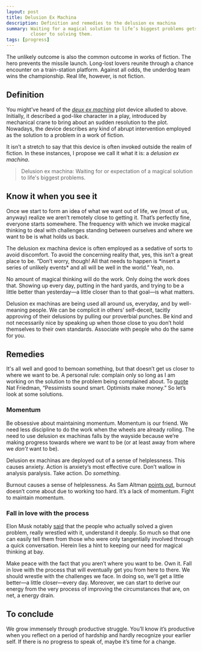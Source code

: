 ```yaml
---
layout: post
title: Delusion Ex Machina
description: Definition and remedies to the delusion ex machina 
summary: Waiting for a magical solution to life’s biggest problems gets us no 
         closer to solving them.
tags: [progress]
---
```


The unlikely outcome is also the common outcome in works of fiction. The hero prevents the missile launch. Long-lost lovers reunite through a chance encounter on a train-station platform. Against all odds, the underdog team wins the championship. Real life,  however, is not fiction.

## Definition

You might've heard of the *[deux ex machina](https://en.wikipedia.org/wiki/Deus_ex_machina)* plot device alluded to above. Initially, it described a god-like character in a play, introduced by mechanical crane to bring about an sudden resolution to the plot. Nowadays, the device describes any kind of abrupt intervention employed as the solution to a problem in a work of fiction.

It isn’t a stretch to say that this device is often invoked outside the realm of fiction. In these instances, I propose we call it what it is: a *delusion ex machina*. 

>Delusion ex machina: Waiting for or expectation of a magical solution to life's biggest problems.

## Know it when you see it

Once we start to form an idea of what we want out of life, we (most of us, anyway) realize we aren’t remotely close to getting it. That’s  perfectly fine, everyone starts somewhere. The frequency with which we invoke magical thinking to deal with challenges standing between ourselves and where we want to be is what holds us back.

The delusion ex machina device is often employed as a sedative of sorts to avoid discomfort. To avoid the concerning reality that, yes, this isn’t a great place to be. “Don’t worry, though! All that needs to happen is \*insert a series of unlikely events\* and all will be well in the world.” Yeah, no. 

No amount of magical thinking will do the work. Only doing the work does that. Showing up every day, putting in the hard yards, and trying to be a little better than yesterday—a little closer than to that goal—is what matters.

Delusion ex machinas are being used all around us, everyday, and by well-meaning people. We can be complicit in others’ self-deceit, tacitly approving of their delusions by pulling our proverbial punches. Be kind and not necessarily nice by speaking up when those close to you don’t hold themselves to their own standards. Associate with people who do the same for you.

## Remedies

It's all well and good to bemoan something, but that doesn’t get us closer to where we want to be. A personal rule: complain only so long as I am working on the solution to the problem being complained about. To [quote ](https://twitter.com/patrickc/status/1263482890668503041) Nat Friedman, “Pessimists sound smart. Optimists make money.” So let’s look at some solutions.

### Momentum

Be obsessive about maintaining momentum. Momentum is our friend. We need less discipline to do the work when the wheels are already rolling. The need to use delusion ex machinas falls by the wayside because we’re making progress towards where we want to be (or at least away from where we *don’t* want to be).

Delusion ex machinas are deployed out of a sense of helplessness. This causes anxiety. Action is anxiety’s most effective cure. Don’t wallow in analysis paralysis. Take action. Do *something*. 

Burnout causes a sense of helplessness. As Sam Altman [points out](https://lattice.com/interview/sam-altman-how-to-make-an-impact-on-the-world), burnout doesn’t come about due to working too hard. It’s a lack of momentum. Fight to maintain momentum. 

### Fall in love with the process

Elon Musk notably [said](https://www.youtube.com/watch?v=LLSb8phQ1t8) that the people who actually solved a given problem,  really wrestled with it, understand it deeply. So much so that one can easily tell them from those who were only tangentially involved through a quick conversation. Herein lies a hint to keeping our need for magical thinking at bay. 

Make peace with the fact that you aren’t where you want to be. Own it. Fall in love with the process that will eventually get you from here to there. We should wrestle with the challenges we face. In doing so, we'll get a little better—a little closer—every day.  Moreover, we can start to derive our energy from the very process of improving the circumstances that are, on net, a energy drain. 

## To conclude

We grow immensely through productive struggle. You’ll know it’s productive when you reflect on a period of hardship and hardly recognize your earlier self. If there is no progress to speak of, maybe it’s time for a change. 
